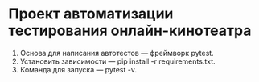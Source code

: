 # Проект автоматизации тестирования онлайн-кинотеатра
1. Основа для написания автотестов — фреймворк pytest.
2. Установить зависимости — pip install -r requirements.txt.
3. Команда для запуска — pytest -v. 